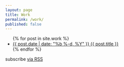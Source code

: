 ```yaml
---
layout: page
title: Work
permalink: /work/
published: false
---
```


<ul class="work-list">
  {% for post in site.work %}
    <li>
      <a class="work-item-wrapper" href="{{ post.url | prepend: site.baseurl }}">
        <span class="work-meta">{{ post.date | date: "%b %-d, %Y" }}</span>
        <span class="work-title">
          {{ post.title }}
        </span>
      </a>
    </li>
  {% endfor %}
</ul>

<p class="rss-subscribe">subscribe <a href="{{ "/feed.xml" | prepend: site.baseurl }}">via RSS</a></p>
